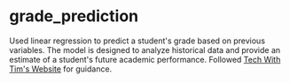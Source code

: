 # grade_prediction
Used linear regression to predict a student's grade based on previous variables. The model is designed to analyze historical data and provide an estimate of a student's future academic performance. Followed [Tech With Tim's Website](https://www.techwithtim.net/tutorials/machine-learning-python/linear-regression) for guidance.
